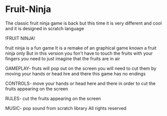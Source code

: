 # Fruit-Ninja
The classic fruit ninja game is back but this time it is very different and cool and it is designed in scratch language

!FRUIT NINJA!

fruit ninja is a fun game
It is a remake of an graphical game known a fruit ninja only
But in this version you fon't have to touch the fruits with your fingers
you need to just imagine that the fruits are in air

GAMEPLAY- 
fruts will pop out on the screen
you will need to cut them by moving your hands or head hre and there
this game has no endings

CONTROLS-
move your hands or head here and there in order to cut the fruits appearing on the screen

RULES-
cut the fruits appearing on the screen

MUSIC-
pop sound from scratch library
All rights reserved
